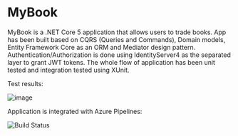 # MyBook
MyBook is a .NET Core 5 application that allows users to trade books. App has been built based on CQRS (Queries and Commands), Domain models, Entity Framework Core as an ORM and Mediator design pattern. Authentication/Authorization is done using IdentityServer4 as the separated layer to grant JWT tokens. The whole flow of application has been unit tested and integration tested using XUnit.

Test results:

![image](https://user-images.githubusercontent.com/79413343/150845702-de4bf051-38bd-494c-b92b-a2c2d0830844.png)

Application is integrated with Azure Pipelines:

![Build Status](https://dev.azure.com/remikzalewski/MyBook/_apis/build/status/MyBook-ASP.NET%20Core-CI?branchName=main)
